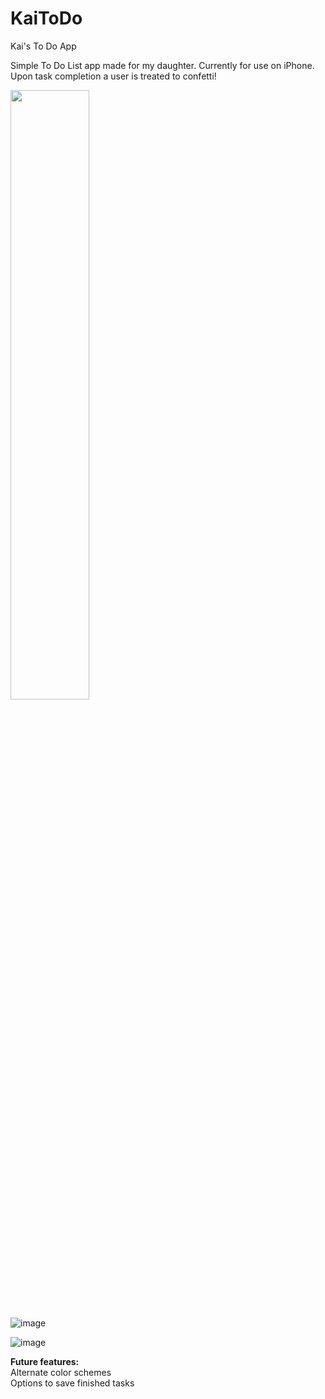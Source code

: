 # KaiToDo
Kai's To Do App

Simple To Do List app made for my daughter.  Currently for use on iPhone.
Upon task completion a user is treated to confetti! 



<img src="https://i.imgur.com/ZWnhY9T.png" width=50% height=50%>

![image](https://github.com/LauraMoney42/KaiToDo/assets/89874797/8481b1b6-a6b4-4133-8c5f-0506b45655d8)

![image](https://github.com/LauraMoney42/KaiToDo/assets/89874797/725c4916-089f-4e52-8075-a39bd265fe45)





**Future features:**  
Alternate color schemes  
Options to save finished tasks


